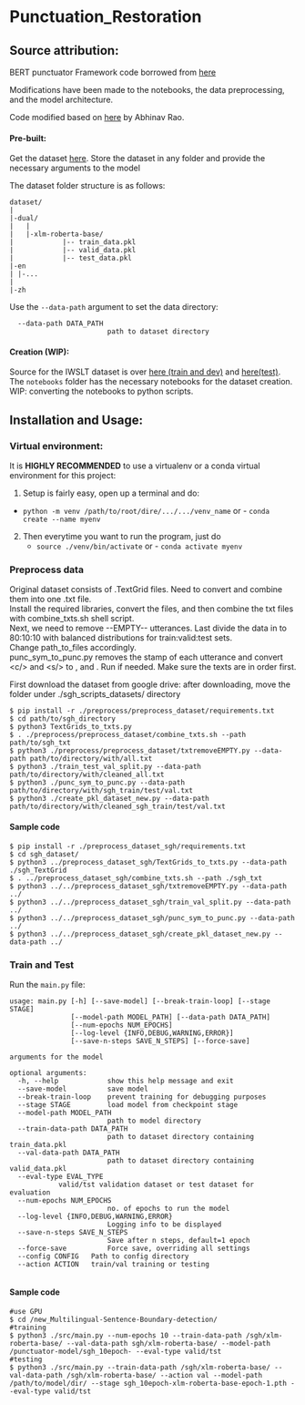 # Punctuation_Restoration


## Source attribution: ##

BERT punctuator Framework code borrowed from [here](https://github.com/attilanagy234/neural-punctuator/)  

Modifications have been made to the notebooks, the data preprocessing, and the model architecture.  

Code modified based on [here](https://github.com/AetherPrior/Multilingual-Sentence-Boundary-detection/tree/main) by Abhinav Rao.
#### Pre-built:  

Get the dataset [here](https://drive.google.com/drive/folders/10NcydjpBwjIOHrm0g87LYS7Ebs8xPPP4?usp=sharing). Store the dataset in any folder and provide the necessary arguments to the model  

The dataset folder structure is as follows:  

```
dataset/
|
|-dual/
|   |
|   |-xlm-roberta-base/
|            |-- train_data.pkl
|            |-- valid_data.pkl
|            |-- test_data.pkl
|-en
| |-...
|
|-zh
```
Use the `--data-path` argument to set the data directory:  
```
  --data-path DATA_PATH
                        path to dataset directory
```

#### Creation (WIP): 
Source for the IWSLT dataset is over [here (train and dev)](https://wit3.fbk.eu/2012-03) and [here(test)](https://wit3.fbk.eu/2012-03-b). 
The `notebooks` folder has the necessary notebooks for the dataset creation.  
WIP: converting the notebooks to python scripts.


## Installation and Usage: ##
### Virtual environment:  
It is **HIGHLY RECOMMENDED** to use a virtualenv or a conda virtual environment for this project:    
1. Setup is fairly easy, open up a terminal and do:  
  - `python -m venv /path/to/root/dire/.../.../venv_name`     or - `conda create --name myenv`
2. Then everytime you want to run the program, just do  
	- `source ./venv/bin/activate` or - `conda activate myenv`

### Preprocess data
Original dataset consists of .TextGrid files. Need to convert and combine them into one .txt file.  
Install the required libraries, convert the files, and then combine the txt files with combine_txts.sh shell script.  
Next, we need to remove --EMPTY-- utterances. 
Last divide the data in to 80:10:10 with balanced distributions for train:valid:test sets.  
Change path_to_files accordingly.  
punc_sym_to_punc.py removes the stamp of each utterance and convert \<c/> and \<s/> to \, and \. Run if needed.
Make sure the texts are in order first.  

First download the dataset from google drive: 
after downloading, move the folder under ./sgh_scripts_datasets/ directory

```
$ pip install -r ./preprocess/preprocess_dataset/requirements.txt
$ cd path/to/sgh_directory
$ python3 TextGrids_to_txts.py
$ . ./preprocess/preprocess_dataset/combine_txts.sh --path path/to/sgh_txt
$ python3 ./preprocess/preprocess_dataset/txtremoveEMPTY.py --data-path path/to/directory/with/all.txt
$ python3 ./train_test_val_split.py --data-path path/to/directory/with/cleaned_all.txt
$ python3 ./punc_sym_to_punc.py --data-path path/to/directory/with/sgh_train/test/val.txt
$ python3 ./create_pkl_dataset_new.py --data-path path/to/directory/with/cleaned_sgh_train/test/val.txt
```
#### Sample code
```
$ pip install -r ./preprocess_dataset_sgh/requirements.txt
$ cd sgh_dataset/
$ python3 ../preprocess_dataset_sgh/TextGrids_to_txts.py --data-path ./sgh_TextGrid
$ . ../preprocess_dataset_sgh/combine_txts.sh --path ./sgh_txt
$ python3 ../../preprocess_dataset_sgh/txtremoveEMPTY.py --data-path ../
$ python3 ../../preprocess_dataset_sgh/train_val_split.py --data-path ../
$ python3 ../../preprocess_dataset_sgh/punc_sym_to_punc.py --data-path ../
$ python3 ../../preprocess_dataset_sgh/create_pkl_dataset_new.py --data-path ../
```

### Train and Test
Run the `main.py` file:

```  
usage: main.py [-h] [--save-model] [--break-train-loop] [--stage STAGE]
               [--model-path MODEL_PATH] [--data-path DATA_PATH]
               [--num-epochs NUM_EPOCHS]
               [--log-level {INFO,DEBUG,WARNING,ERROR}]
               [--save-n-steps SAVE_N_STEPS] [--force-save]

arguments for the model

optional arguments:
  -h, --help            show this help message and exit
  --save-model          save model
  --break-train-loop    prevent training for debugging purposes
  --stage STAGE         load model from checkpoint stage
  --model-path MODEL_PATH
                        path to model directory
  --train-data-path DATA_PATH
                        path to dataset directory containing train_data.pkl
  --val-data-path DATA_PATH
                        path to dataset directory containing valid_data.pkl
  --eval-type EVAL_TYPE
  			valid/tst validation dataset or test dataset for evaluation
  --num-epochs NUM_EPOCHS
                        no. of epochs to run the model
  --log-level {INFO,DEBUG,WARNING,ERROR}
                        Logging info to be displayed
  --save-n-steps SAVE_N_STEPS
                        Save after n steps, default=1 epoch
  --force-save          Force save, overriding all settings
  --config CONFIG	Path to config directory
  --action ACTION 	train/val training or testing
			
```
#### Sample code
```
#use GPU
$ cd /new_Multilingual-Sentence-Boundary-detection/
#training
$ python3 ./src/main.py --num-epochs 10 --train-data-path /sgh/xlm-roberta-base/ --val-data-path sgh/xlm-roberta-base/ --model-path /punctuator-model/sgh_10epoch- --eval-type valid/tst
#testing
$ python3 ./src/main.py --train-data-path /sgh/xlm-roberta-base/ --val-data-path /sgh/xlm-roberta-base/ --action val --model-path /path/to/model/dir/ --stage sgh_10epoch-xlm-roberta-base-epoch-1.pth --eval-type valid/tst
```
